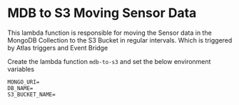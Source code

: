 # MDB to S3 Moving Sensor Data

This lambda function is responsible for moving the Sensor data in the MongoDB Collection to the S3 Bucket in regular intervals. Which is triggered by Atlas triggers and Event Bridge

Create the lambda function `mdb-to-s3` and set the below environment variables

```
MONGO_URI=
DB_NAME=
S3_BUCKET_NAME=
```
